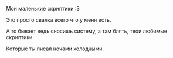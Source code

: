 Мои маленькие скриптики :3

Это просто свалка всего что у меня есть.

А то бывает ведь сносишь систему, а там блять, твои любимые скриптики.

Которые ты писал ночами холодными.
